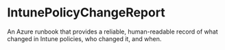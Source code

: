 # IntunePolicyChangeReport
An Azure runbook that provides a reliable, human-readable record of what changed in Intune policies, who changed it, and when.
